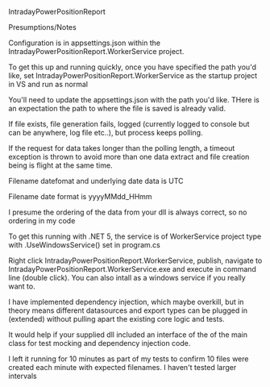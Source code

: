 IntradayPowerPositionReport

Presumptions/Notes

Configuration is in appsettings.json within the IntradayPowerPositionReport.WorkerService project.

To get this up and running quickly, once you have specified the path you'd like, set IntradayPowerPositionReport.WorkerService as the startup project in VS and run as normal

You'll need to update the appsettings.json with the path you'd like. THere is an expectation the path to where the file is saved is already valid.

If file exists, file generation fails, logged (currently logged to console but can be anywhere, log file etc..), but process keeps polling.

If the request for data takes longer than the polling length, a timeout exception is thrown to avoid more than one data extract and file creation being is flight at the same time.

Filename datefomat and underlying date data is UTC

Filename date format is yyyyMMdd_HHmm

I presume the ordering of the data from your dll is always correct, so no ordering in my code

To get this running with .NET 5, the service is of WorkerService project type with .UseWindowsService() set in program.cs 

Right click IntradayPowerPositionReport.WorkerService, publish, navigate to IntradayPowerPositionReport.WorkerService.exe and execute in command line (double click). You can also intall as a windows service if you really want to.

I have implemented dependency injection, which maybe overkill, but in theory means different datasources and export types can be plugged in (extended) without pulling apart the existing core logic and tests.

It would help if your supplied dll included an interface of the of the main class for test mocking and dependency injection code.

I left it running for 10 minutes as part of my tests to confirm 10 files were created each minute with expected filenames. I haven't tested larger intervals
